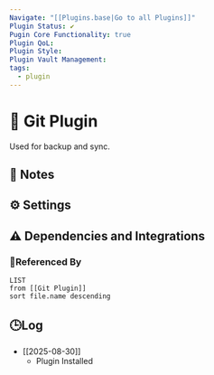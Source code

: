 ```yaml
---
Navigate: "[[Plugins.base|Go to all Plugins]]"
Plugin Status: ✔️
Pugin Core Functionality: true
Plugin QoL:
Plugin Style:
Plugin Vault Management:
tags:
  - plugin
---
```

# 🔌 Git Plugin

Used for backup and sync.

## 📝 Notes

## ⚙️ Settings

## ⚠️ Dependencies and Integrations

### 🔗Referenced By

```dataview
LIST
from [[Git Plugin]]
sort file.name descending
```

## 🕒Log

- [[2025-08-30]]
	- Plugin Installed
